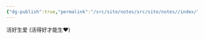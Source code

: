 ```yaml
---
{"dg-publish":true,"permalink":"/src/site/notes/src/site/notes//index/","dgPassFrontmatter":true}
---
```






活好生爱
(活得好才能生❤️)